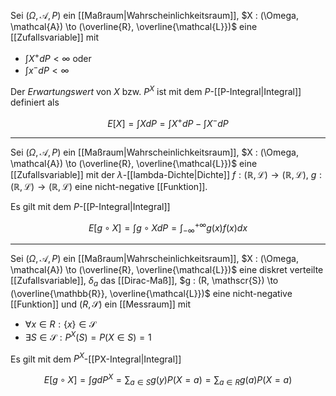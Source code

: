 Sei $(\Omega, \mathcal{A}, P)$ ein [[Maßraum|Wahrscheinlichkeitsraum]], $X : (\Omega, \mathcal{A}) \to (\overline{R}, \overline{\mathcal{L}})$ eine [[Zufallsvariable]] mit
- $\int X^+ dP \lt \infty$ oder
- $\int x^- dP \lt \infty$

Der *Erwartungswert* von $X$ bzw. $P^X$ ist mit dem $P$-[[P-Integral|Integral]] definiert als

$$
	E[X] = \int X dP = \int X^+ dP - \int X^- dP
$$

---

Sei $(\Omega, \mathcal{A}, P)$ ein [[Maßraum|Wahrscheinlichkeitsraum]], $X : (\Omega, \mathcal{A}) \to (\overline{R}, \overline{\mathcal{L}})$ eine [[Zufallsvariable]] mit der $\lambda$-[[lambda-Dichte|Dichte]] $f : (\mathbb{R}, \mathcal{L}) \to (\mathbb{R}, \mathcal{L})$, $g : (\mathbb{R}, \mathcal{L}) \to (\mathbb{R}, \mathcal{L})$ eine nicht-negative [[Funktion]].

Es gilt mit dem $P$-[[P-Integral|Integral]] 

$$
	E[g \circ X] = \int g \circ X dP = \int_{-\infty}^{+\infty} g(x)f(x) dx
$$

---

Sei $(\Omega, \mathcal{A}, P)$ ein [[Maßraum|Wahrscheinlichkeitsraum]], $X : (\Omega, \mathcal{A}) \to (\overline{R}, \overline{\mathcal{L}})$ eine diskret verteilte [[Zufallsvariable]], $\delta_a$ das [[Dirac-Maß]], $g : (R, \mathscr{S}) \to (\overline{\mathbb{R}}, \overline{\mathcal{L}})$ eine nicht-negative [[Funktion]] und $(R, \mathscr{S})$ ein [[Messraum]] mit
- $\forall x \in R : \{ x \} \in \mathscr{S}$
- $\exists S \in \mathscr{S} : P^X(S) = P(X \in S) = 1$

Es gilt mit dem $P^X$-[[PX-Integral|Integral]]

$$
	E[g \circ X] = \int g dP^X = \sum_{a \in S} g(y)P(X = a) = \sum_{a \in R} g(a) P(X = a)
$$